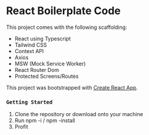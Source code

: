 # React Boilerplate Code

This project comes with the following scaffolding:
- React using Typescript
- Tailwind CSS
- Context API
- Axios
- MSW (Mock Service Worker)
- React Router Dom
- Protected Screens/Routes

This project was bootstrapped with [Create React App](https://github.com/facebook/create-react-app).

### `Getting Started`

1. Clone the repository or download onto your machine
2. Run npm -i / npm -install
3. Profit
